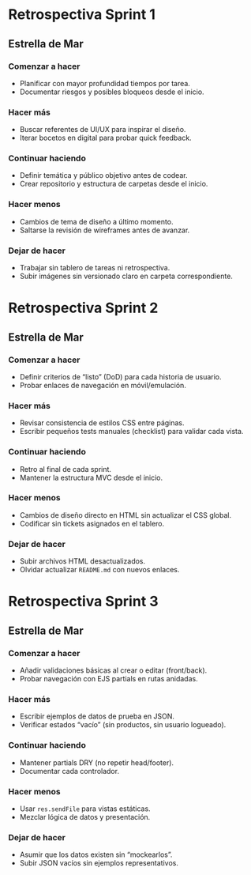 # Retrospectiva Sprint 1

## Estrella de Mar

### Comenzar a hacer
- Planificar con mayor profundidad tiempos por tarea.
- Documentar riesgos y posibles bloqueos desde el inicio.

### Hacer más
- Buscar referentes de UI/UX para inspirar el diseño.
- Iterar bocetos en digital para probar quick feedback.

### Continuar haciendo
- Definir temática y público objetivo antes de codear.
- Crear repositorio y estructura de carpetas desde el inicio.

### Hacer menos
- Cambios de tema de diseño a último momento.
- Saltarse la revisión de wireframes antes de avanzar.

### Dejar de hacer
- Trabajar sin tablero de tareas ni retrospectiva.
- Subir imágenes sin versionado claro en carpeta correspondiente.

# Retrospectiva Sprint 2

## Estrella de Mar

### Comenzar a hacer
- Definir criterios de “listo” (DoD) para cada historia de usuario.  
- Probar enlaces de navegación en móvil/emulación.

### Hacer más
- Revisar consistencia de estilos CSS entre páginas.  
- Escribir pequeños tests manuales (checklist) para validar cada vista.

### Continuar haciendo
- Retro al final de cada sprint.  
- Mantener la estructura MVC desde el inicio.

### Hacer menos
- Cambios de diseño directo en HTML sin actualizar el CSS global.  
- Codificar sin tickets asignados en el tablero.

### Dejar de hacer
- Subir archivos HTML desactualizados.  
- Olvidar actualizar `README.md` con nuevos enlaces.

# Retrospectiva Sprint 3

## Estrella de Mar

### Comenzar a hacer
- Añadir validaciones básicas al crear o editar (front/back).  
- Probar navegación con EJS partials en rutas anidadas.

### Hacer más
- Escribir ejemplos de datos de prueba en JSON.  
- Verificar estados “vacío” (sin productos, sin usuario logueado).

### Continuar haciendo
- Mantener partials DRY (no repetir head/footer).  
- Documentar cada controlador.

### Hacer menos
- Usar `res.sendFile` para vistas estáticas.  
- Mezclar lógica de datos y presentación.

### Dejar de hacer
- Asumir que los datos existen sin “mockearlos”.  
- Subir JSON vacíos sin ejemplos representativos.
